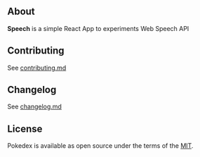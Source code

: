 ## About

**Speech** is a simple React App to experiments Web Speech API

## Contributing

See [contributing.md](contributing.md)

## Changelog

See [changelog.md](changelog.md)

## License

Pokedex is available as open source under the terms of the [MIT](LICENSE).
